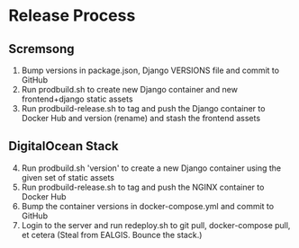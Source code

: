 # Release Process

## Scremsong

1. Bump versions in package.json, Django VERSIONS file and commit to GitHub
2. Run prodbuild.sh to create new Django container and new frontend+django static assets
3. Run prodbuild-release.sh to tag and push the Django container to Docker Hub and version (rename) and stash the frontend assets

## DigitalOcean Stack

4. Run prodbuild.sh 'version' to create a new Django container using the given set of static assets
5. Run prodbuild-release.sh to tag and push the NGINX container to Docker Hub
6. Bump the container versions in docker-compose.yml and commit to GitHub
7. Login to the server and run redeploy.sh to git pull, docker-compose pull, et cetera (Steal from EALGIS. Bounce the stack.)
